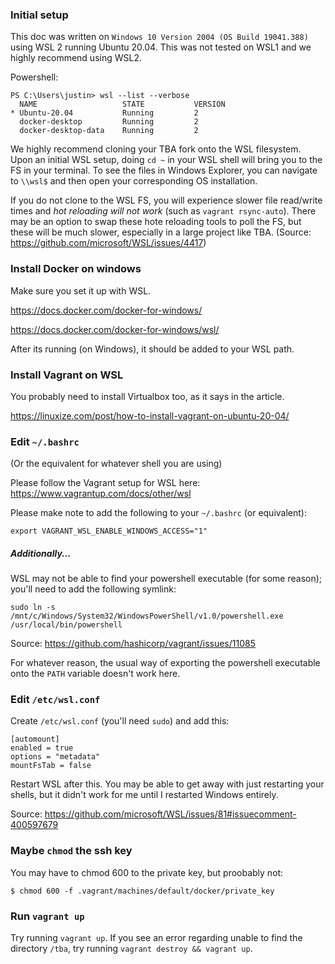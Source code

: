 ### Initial setup

This doc was written on `Windows 10 Version 2004 (OS Build 19041.388)` using WSL 2 running Ubuntu 20.04. This was not tested on WSL1 and we highly recommend using WSL2.

Powershell:

```
PS C:\Users\justin> wsl --list --verbose
  NAME                   STATE           VERSION
* Ubuntu-20.04           Running         2
  docker-desktop         Running         2
  docker-desktop-data    Running         2
```

We highly recommend cloning your TBA fork onto the WSL filesystem. Upon an initial WSL setup, doing `cd ~` in your WSL shell will bring you to the FS in your terminal. To see the files in Windows Explorer, you can navigate to `\\wsl$` and then open your corresponding OS installation.

If you do not clone to the WSL FS, you will experience slower file read/write times and *hot reloading will not work* (such as `vagrant rsync-auto`). There may be an option to swap these hote reloading tools to poll the FS, but these will be much slower, especially in a large project like TBA. (Source: https://github.com/microsoft/WSL/issues/4417)

### Install Docker on windows

Make sure you set it up with WSL.

https://docs.docker.com/docker-for-windows/

https://docs.docker.com/docker-for-windows/wsl/

After its running (on Windows), it should be added to your WSL path.

### Install Vagrant on WSL

You probably need to install Virtualbox too, as it says in the article.

https://linuxize.com/post/how-to-install-vagrant-on-ubuntu-20-04/

### Edit `~/.bashrc`

(Or the equivalent for whatever shell you are using)

Please follow the Vagrant setup for WSL here: https://www.vagrantup.com/docs/other/wsl

Please make note to add the following to your `~/.bashrc` (or equivalent):

```
export VAGRANT_WSL_ENABLE_WINDOWS_ACCESS="1"
```

##### Additionally...

WSL may not be able to find your powershell executable (for some reason); you'll need to add the following symlink:

```
sudo ln -s /mnt/c/Windows/System32/WindowsPowerShell/v1.0/powershell.exe /usr/local/bin/powershell
```

Source: https://github.com/hashicorp/vagrant/issues/11085

For whatever reason, the usual way of exporting the powershell executable onto the `PATH` variable doesn't work here.


### Edit `/etc/wsl.conf`

Create `/etc/wsl.conf` (you'll need `sudo`) and add this:

```
[automount]
enabled = true
options = "metadata"
mountFsTab = false
```

Restart WSL after this. You may be able to get away with just restarting your shells, but it didn't work for me until I restarted Windows entirely.

Source: https://github.com/microsoft/WSL/issues/81#issuecomment-400597679

### Maybe `chmod` the ssh key

You may have to chmod 600 to the private key, but proobably not:

```
$ chmod 600 -f .vagrant/machines/default/docker/private_key
```

### Run `vagrant up`

Try running `vagrant up`. If you see an error regarding unable to find the directory `/tba`, try running `vagrant destroy && vagrant up`.